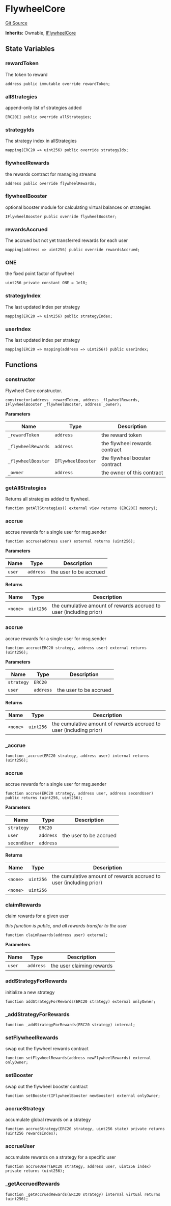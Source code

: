 # FlywheelCore
[Git Source](https://github.com/Maia-DAO/test-env-V2/blob/84b5f9e8695c91ddb02f27bb3dfb1c652f55ced4/rewards/base/FlywheelCore.sol)

**Inherits:**
Ownable, [IFlywheelCore](/rewards/interfaces/IFlywheelCore.sol/interface.IFlywheelCore.md)


## State Variables
### rewardToken
The token to reward


```solidity
address public immutable override rewardToken;
```


### allStrategies
append-only list of strategies added


```solidity
ERC20[] public override allStrategies;
```


### strategyIds
The strategy index in allStrategies


```solidity
mapping(ERC20 => uint256) public override strategyIds;
```


### flywheelRewards
the rewards contract for managing streams


```solidity
address public override flywheelRewards;
```


### flywheelBooster
optional booster module for calculating virtual balances on strategies


```solidity
IFlywheelBooster public override flywheelBooster;
```


### rewardsAccrued
The accrued but not yet transferred rewards for each user


```solidity
mapping(address => uint256) public override rewardsAccrued;
```


### ONE
the fixed point factor of flywheel


```solidity
uint256 private constant ONE = 1e18;
```


### strategyIndex
The last updated index per strategy


```solidity
mapping(ERC20 => uint256) public strategyIndex;
```


### userIndex
The last updated index per strategy


```solidity
mapping(ERC20 => mapping(address => uint256)) public userIndex;
```


## Functions
### constructor

Flywheel Core constructor.


```solidity
constructor(address _rewardToken, address _flywheelRewards, IFlywheelBooster _flywheelBooster, address _owner);
```
**Parameters**

|Name|Type|Description|
|----|----|-----------|
|`_rewardToken`|`address`|the reward token|
|`_flywheelRewards`|`address`|the flywheel rewards contract|
|`_flywheelBooster`|`IFlywheelBooster`|the flywheel booster contract|
|`_owner`|`address`|the owner of this contract|


### getAllStrategies

Returns all strategies added to flywheel.


```solidity
function getAllStrategies() external view returns (ERC20[] memory);
```

### accrue

accrue rewards for a single user for msg.sender


```solidity
function accrue(address user) external returns (uint256);
```
**Parameters**

|Name|Type|Description|
|----|----|-----------|
|`user`|`address`|the user to be accrued|

**Returns**

|Name|Type|Description|
|----|----|-----------|
|`<none>`|`uint256`|the cumulative amount of rewards accrued to user (including prior)|


### accrue

accrue rewards for a single user for msg.sender


```solidity
function accrue(ERC20 strategy, address user) external returns (uint256);
```
**Parameters**

|Name|Type|Description|
|----|----|-----------|
|`strategy`|`ERC20`||
|`user`|`address`|the user to be accrued|

**Returns**

|Name|Type|Description|
|----|----|-----------|
|`<none>`|`uint256`|the cumulative amount of rewards accrued to user (including prior)|


### _accrue


```solidity
function _accrue(ERC20 strategy, address user) internal returns (uint256);
```

### accrue

accrue rewards for a single user for msg.sender


```solidity
function accrue(ERC20 strategy, address user, address secondUser) public returns (uint256, uint256);
```
**Parameters**

|Name|Type|Description|
|----|----|-----------|
|`strategy`|`ERC20`||
|`user`|`address`|the user to be accrued|
|`secondUser`|`address`||

**Returns**

|Name|Type|Description|
|----|----|-----------|
|`<none>`|`uint256`|the cumulative amount of rewards accrued to user (including prior)|
|`<none>`|`uint256`||


### claimRewards

claim rewards for a given user

*this function is public, and all rewards transfer to the user*


```solidity
function claimRewards(address user) external;
```
**Parameters**

|Name|Type|Description|
|----|----|-----------|
|`user`|`address`|the user claiming rewards|


### addStrategyForRewards

initialize a new strategy


```solidity
function addStrategyForRewards(ERC20 strategy) external onlyOwner;
```

### _addStrategyForRewards


```solidity
function _addStrategyForRewards(ERC20 strategy) internal;
```

### setFlywheelRewards

swap out the flywheel rewards contract


```solidity
function setFlywheelRewards(address newFlywheelRewards) external onlyOwner;
```

### setBooster

swap out the flywheel booster contract


```solidity
function setBooster(IFlywheelBooster newBooster) external onlyOwner;
```

### accrueStrategy

accumulate global rewards on a strategy


```solidity
function accrueStrategy(ERC20 strategy, uint256 state) private returns (uint256 rewardsIndex);
```

### accrueUser

accumulate rewards on a strategy for a specific user


```solidity
function accrueUser(ERC20 strategy, address user, uint256 index) private returns (uint256);
```

### _getAccruedRewards


```solidity
function _getAccruedRewards(ERC20 strategy) internal virtual returns (uint256);
```

